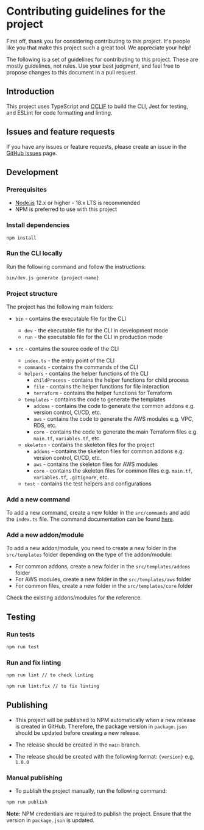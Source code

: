 # Contributing guidelines for the project

First off, thank you for considering contributing to this project. It's people like you that make this project such a great tool. We appreciate your help!

The following is a set of guidelines for contributing to this project. These are mostly guidelines, not rules. Use your best judgment, and feel free to propose changes to this document in a pull request.

## Introduction

This project uses TypeScript and [OCLIF](https://oclif.io/) to build the CLI, Jest for testing, and ESLint for code formatting and linting.

## Issues and feature requests

If you have any issues or feature requests, please create an issue in the [GitHub issues](https://github.com/nimblehq/infrastructure-templates/issues) page.

## Development

### Prerequisites

- [Node.js](https://nodejs.org/en/download/) 12.x or higher - 18.x LTS is recommended
- NPM is preferred to use with this project

### Install dependencies

```bash
npm install
```

### Run the CLI locally

Run the following command and follow the instructions:

```bash
bin/dev.js generate {project-name}
```

### Project structure

The project has the following main folders:

- `bin` - contains the executable file for the CLI
  - `dev` - the executable file for the CLI in development mode
  - `run` - the executable file for the CLI in production mode

- `src` - contains the source code of the CLI
  - `index.ts` - the entry point of the CLI
  - `commands` - contains the commands of the CLI
  - `helpers` - contains the helper functions of the CLI
    - `childProcess` - contains the helper functions for child process
    - `file` - contains the helper functions for file interaction
    - `terraform` - contains the helper functions for Terraform
  - `templates` - contains the code to generate the templates
    - `addons` - contains the code to generate the common addons e.g. version control, CI/CD, etc.
    - `aws` - contains the code to generate the AWS modules e.g. VPC, RDS, etc.
    - `core` - contains the code to generate the main Terraform files e.g. `main.tf`, `variables.tf`, etc.
  - `skeleton` - contains the skeleton files for the project
    - `addons` - contains the skeleton files for common addons e.g. version control, CI/CD, etc.
    - `aws` - contains the skeleton files for AWS modules
    - `core` - contains the skeleton files for common files e.g. `main.tf`, `variables.tf`, `.gitignore`, etc.
  - `test` - contains the test helpers and configurations

### Add a new command

To add a new command, create a new folder in the `src/commands` and add the `index.ts` file.
The command documentation can be found [here](https://oclif.io/docs/commands).

### Add a new addon/module

To add a new addon/module, you need to create a new folder in the `src/templates` folder depending on the type of the addon/module:

- For common addons, create a new folder in the `src/templates/addons` folder
- For AWS modules, create a new folder in the `src/templates/aws` folder
- For common files, create a new folder in the `src/templates/core` folder

Check the existing addons/modules for the reference.

## Testing

### Run tests

```bash
npm run test
```

### Run and fix linting

```bash
npm run lint // to check linting

npm run lint:fix // to fix linting
```

## Publishing

- This project will be published to NPM automatically when a new release is created in GitHub. Therefore, the package version in `package.json` should be updated before creating a new release.

- The release should be created in the `main` branch.

- The release should be created with the following format: `{version}` e.g. `1.0.0`

### Manual publishing

- To publish the project manually, run the following command:

```bash
npm run publish
```

**Note:** NPM credentials are required to publish the project. Ensure that the version in `package.json` is updated.
